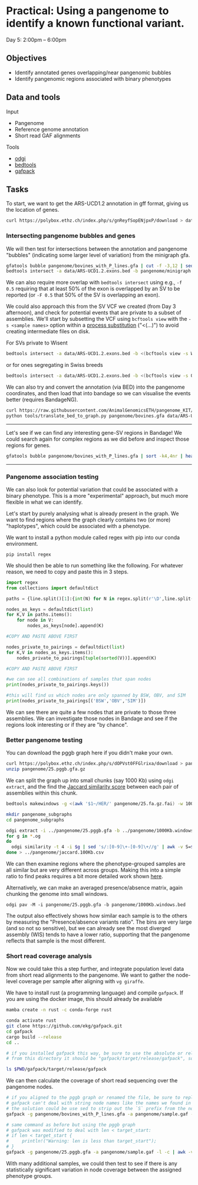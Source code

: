 # Practical: Using a pangenome to identify a known functional variant.
Day 5: 2:00pm – 6:00pm

## Objectives
 - Identify annotated genes overlapping/near pangenomic bubbles
 - Identify pangenomic regions associated with binary phenotypes

## Data and tools

Input
 - Pangenome
 - Reference genome annotation
 - Short read GAF alignments

Tools
 - [odgi](https://github.com/pangenome/odgi)
 - [bedtools](https://github.com/arq5x/bedtools2)
 - [gafpack](https://github.com/ekg/gafpack)

## Tasks

To start, we want to get the ARS-UCD1.2 annotation in gff format, giving us the location of genes.

```bash
curl https://polybox.ethz.ch/index.php/s/gnReyfSopENjpxP/download > data/ARS-UCD1.2.exons.bed
```

### Intersecting pangenome bubbles and genes

We will then test for intersections between the annotation and pangenome "bubbles" (indicating some larger level of variation) from the minigraph gfa.

```bash
gfatools bubble pangenome/bovines_with_P_lines.gfa | cut -f -3,12 | sed 's/HER#0#//' > pangenome/minigraph.bubbles.bed
bedtools intersect -a data/ARS-UCD1.2.exons.bed -b pangenome/minigraph.bubbles.bed > pangenome/minigraph_SV_overlaps.bed
```

We can also require more overlap with `bedtools intersect` using e.g., `-f 0.5` requiring that at least 50% of the exon is overlapped by an SV to be reported (or `-F 0.5` that 50% of the SV is overlapping an exon).

We could also approach this from the SV VCF we created (from Day 3 afternoon), and check for potential events that are private to a subset of assemblies.
We'll start by subsetting the VCF using `bcftools view` with the `-s <sample names>` option within a [process substitution](https://en.wikipedia.org/wiki/Process_substitution) ("<(...)") to avoid creating intermediate files on disk.

For SVs private to Wisent

```bash
bedtools intersect -a data/ARS-UCD1.2.exons.bed -b <(bcftools view -s WIS -x pangenome/minigraph.SV.vcf | sed 's/^HER/25/') > Wisent_specific_genes.bed
```

or for ones segregating in Swiss breeds

```bash
bedtools intersect -a data/ARS-UCD1.2.exons.bed -b <(bcftools view -s OBV,SIM,BSW -x pangenome/minigraph.SV.vcf | sed 's/^HER/25/') > Swiss_specific_genes.bed
```

We can also try and convert the annotation (via BED) into the pangenome coordinates, and then load that into bandage so we can visualise the events better (requires BandageNG).

```bash
curl https://raw.githubusercontent.com/AnimalGenomicsETH/pangenome_KIT/main/scripts/translate_bed_to_graph.py > tools/translate_bed_to_graph.py
python tools/translate_bed_to_graph.py pangenome/bovines.gfa data/ARS-UCD1.2.exons.bed > pangenome/ARS-UCD1.2.exons.graph.bed
```

---

Let's see if we can find any interesting gene-SV regions in Bandage!
We could search again for complex regions as we did before and inspect those regions for genes.

```bash
gfatools bubble pangenome/bovines_with_P_lines.gfa | sort -k4,4nr | head
```

---

### Pangenome association testing

We can also look for potential variation that could be associated with a binary phenotype.
This is a more "experimental" approach, but much more flexible in what we can identify.

Let's start by purely analysing what is already present in the graph.
We want to find regions where the graph clearly contains two (or more) "haplotypes", which could be associated with a phenotype.

We want to install a python module called regex with pip into our conda environment.

```
pip install regex
```

We should then be able to run something like the following.
For whatever reason, we need to copy and paste this in 3 steps.

```python
import regex
from collections import defaultdict

paths = {line.split()[1]:{int(N) for N in regex.split(r'\D',line.split()[2])[:-1] if N} for line in open('pangenome/bovines_with_P_lines.gfa') if line[0] == 'P'}

nodes_as_keys = defaultdict(list)
for K,V in paths.items():
    for node in V:
        nodes_as_keys[node].append(K)

#COPY AND PASTE ABOVE FIRST

nodes_private_to_pairings = defaultdict(list)
for K,V in nodes_as_keys.items():
    nodes_private_to_pairings[tuple(sorted(V))].append(K)

#COPY AND PASTE ABOVE FIRST

#we can see all combinations of samples that span nodes
print(nodes_private_to_pairings.keys())

#this will find us which nodes are only spanned by BSW, OBV, and SIM
print(nodes_private_to_pairings[('BSW','OBV','SIM')])
```

We can see there are quite a few nodes that are private to those three assemblies.
We can investigate those nodes in Bandage and see if the regions look interesting or if they are "by chance".

### Better pangenome testing

You can download the pggb graph here if you didn't make your own.

```bash
curl https://polybox.ethz.ch/index.php/s/dOPVst0FFGlrixa/download > pangenome/25.pggb.gfa.gz
unzip pangenome/25.pggb.gfa.gz
```

We can split the graph up into small chunks (say 1000 Kb) using `odgi extract`, and the find the [Jaccard similarity score](https://en.wikipedia.org/wiki/Jaccard_index) between each pair of assemblies within this chunk.

```bash
bedtools makewindows -g <(awk '$1~/HER/' pangenome/25.fa.gz.fai) -w 1000000 > pangenome/1000Kb.windows.bed

mkdir pangenome_subgraphs
cd pangenome_subgraphs

odgi extract -i ../pangenome/25.pggb.gfa -b ../pangenome/1000Kb.windows.bed -t 4 -s
for g in *.og
do
  odgi similarity -t 4 -i $g | sed 's/:[0-9]\+-[0-9]\+//g' | awk -v S=$g 'NR>1 && $2>$1 {print S,$1,$2,$6}'
done > ../pangenome/jaccard.100Kb.csv
```

We can then examine regions where the phenotype-grouped samples are all similar but are very different across groups.
Making this into a simple ratio to find peaks requires a bit more detailed work shown [here](https://github.com/AnimalGenomicsETH/pangenome_KIT/blob/main/snakepit/pangenome_analysis.smk#L174).

Alternatively, we can make an averaged presence/absence matrix, again chunking the genome into small windows.

```
odgi pav -M -i pangenome/25.pggb.gfa -b pangenome/1000Kb.windows.bed
```

The output also effectively shows how similar each sample is to the others by measuring the "Presence/absence variants ratio".
The bins are very large (and so not so sensitive), but we can already see the most diverged assembly (WIS) tends to have a lower ratio, supporting that the pangenome reflects that sample is the most different.

### Short read coverage analysis

Now we could take this a step further, and integrate population level data from short read alignments to the pangenome.
We want to gather the node-level coverage per sample after aligning with `vg giraffe`.

We have to install rust (a programming language) and compile `gafpack`.
If you are using the docker image, this should already be available

```bash
mamba create -n rust -c conda-forge rust

conda activate rust
git clone https://github.com/ekg/gafpack.git
cd gafpack
cargo build --release
cd ..

# if you installed gafpack this way, be sure to use the absolute or relative path rather than just calling gafpack
# from this directory it should be "gafpack/target/release/gafpack", so we can check it is there with

ls $PWD/gafpack/target/release/gafpack
```


We can then calculate the coverage of short read sequencing over the pangenome nodes.

```bash
# if you aligned to the pggb graph or renamed the file, be sure to replace these values
# gafpack can't deal with string node names like the names we found in bovines_with_P_lines.gfa
# the solution could be use sed to strip out the `S` prefix from the node name
gafpack -g pangenome/bovines_with_P_lines.gfa -a pangenome/sample.gaf -l -c | awk -v S=$S '!/#/ {print S,$1,$2}' > pangenome/summed_coverage.txt

# same command as before but using the pggb graph
# gafpack was modified to deal with len < target_start:
# if len < target_start {
#     println!("Warning: len is less than target_start");
# }
gafpack -g pangenome/25.pggb.gfa -a pangenome/sample.gaf -l -c | awk -v S=$S '!/#/ {print S,$1,$2}' > pangenome/summed_coverage.txt

```

With many additional samples, we could then test to see if there is any statistically significant variation in node coverage between the assigned phenotype groups.
